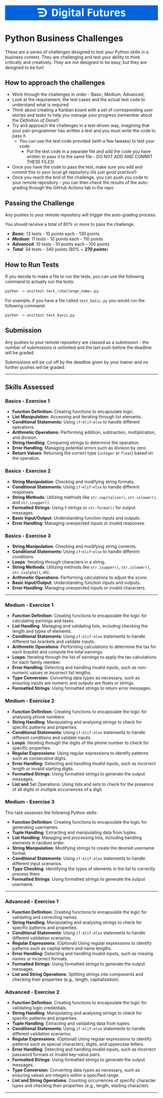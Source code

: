 ![Digital Futures Logo](https://github.com/digital-futures-academy/DataScienceMasterResources/blob/main/Resources/datascience-notebook-header.png?raw=true)

# Python Business Challenges

These are a series of challenges designed to test your Python skills in a business context. They are challenging and test your ability to think critically and creatively. They are not designed to be easy, but they are designed to be fun!

## How to approach the challenges

- Work through the challenges in order - Basic; Medium; Advanced;
- Look at the requirement, the test cases and the actual test code to understand what is required
- Think about creating a Kanban board with a set of corresponding user stories and tasks to help you manage your progress (remember about the *Definition of Done*!)
- Try and approach the challenges in a test-driven way, imagining that your pair-programmer has written a test and you must write the code to pass it.
  - You can use the test code provided (with a few tweaks) to test your code
    - Put the test code in a separate file and add the code you have written to pass it to the same file - DO NOT ADD AND COMMIT THESE FILES!
- Once you have the code to pass the test, make sure you add and commit this to your local git repository (its just good practice!)
- Once you reach the end of the challenge, you can push you code to your remote repository - you can then check the results of the auto-grading through the GitHub Actions tab in the repo

## Passing the Challenge

Any pushes to your remote repository will trigger the auto-grading process.

You should receive a total of 80% or more to pass the challenge.

- ***Basic***: 13 tests - 10 points each - 130 points
- ***Medium***: 11 tests - 10 points each - 110 points
- ***Advanced***: 10 tests - 10 points each - 100 points
- ***Total***: 34 tests - 340 points (80% ~ ***270 points***)

## How to Run Tests

If you decide to make a file to run the tests, you can use the following command to actually run the tests:

```bash
python -m unittest test_<challenge_name>.py
```

For example, if you have a file called `test_basic.py` you would run the following command:

```bash
python -m unittest test_basic.py
```

## Submission

Any pushes to your remote repository are classed as a submission - the number of submissions is unlimited and the last push before the deadline will be graded.

Submissions will be cut off by the deadline given by your trainer and no further pushes will be graded.

---

## Skills Assessed

### Basics - Exercise 1

- **Function Definition:** Creating functions to encapsulate logic.
- **List Manipulation:** Accessing and iterating through list elements.
- **Conditional Statements:** Using `if`-`elif`-`else` to handle different operations.
- **Arithmetic Operations:** Performing addition, subtraction, multiplication, and division.
- **String Handling**: Comparing strings to determine the operation.
- **Error Handling**: Managing potential errors such as division by zero.
- **Return Values**: Returning the correct type (`integer` or `float`) based on the operation.

### Basics - Exercise 2

- **String Manipulation**: Checking and modifying string formats.
- **Conditional Statements**: Using `if`-`elif`-`else` to handle different responses.
- **String Methods**: Utilizing methods like `str.capitalize()`, `str.islower()`, and `str.isupper()`.
- **Formatted Strings**: Using f-strings or `str.format()` for output messages.
- **Basic Input/Output**: Understanding function inputs and outputs.
- **Error Handling**: Managing unexpected inputs or invalid responses.

### Basics - Exercise 3

- **String Manipulation**: Checking and modifying string contents.
- **Conditional Statements**: Using `if`-`elif`-`else` to handle different conditions.
- **Loops**: Iterating through characters in a string.
- **String Methods**: Utilizing methods like `str.isupper()`, `str.islower()`, `str.isalpha()`, etc.
- **Arithmetic Operations**: Performing calculations to adjust the score.
- **Basic Input/Output**: Understanding function inputs and outputs.
- **Error Handling**: Managing unexpected inputs or invalid characters.

---

### Medium - Exercise 1

- **Function Definition**: Creating functions to encapsulate the logic for calculating earnings and taxes.
- **List Handling**: Managing and validating lists, including checking the length and types of elements.
- **Conditional Statements**: Using `if-elif-else` statements to handle different tax brackets and validate inputs.
- **Arithmetic Operations**: Performing calculations to determine the tax for each bracket and compute the total earnings.
- **Loops**: Iterating through the list of earnings to apply the tax calculations for each family member.
- **Error Handling**: Detecting and handling invalid inputs, such as non-numeric values or incorrect list lengths.
- **Type Conversion**: Converting data types as necessary, such as ensuring inputs are numeric and outputs are floats or strings.
- **Formatted Strings**: Using formatted strings to return error messages.

### Medium - Exercise 2

- **Function Definition**: Creating functions to encapsulate the logic for analysing phone numbers.
- **String Handling**: Manipulating and analysing strings to check for specific patterns and properties.
- **Conditional Statements**: Using `if-elif-else` statements to handle different conditions and validate inputs.
- **Loops**: Iterating through the digits of the phone number to check for specific properties.
- **Regular Expressions**: Using regular expressions to identify patterns such as consecutive digits.
- **Error Handling**: Detecting and handling invalid inputs, such as incorrect length or invalid starting digits.
- **Formatted Strings**: Using formatted strings to generate the output messages.
- **List and** Set Operations: Using lists and sets to check for the presence of all digits or multiple occurrences of a digit.

### Medium - Exercise 3

This task assesses the following Python skills:

- **Function Definition**: Creating functions to encapsulate the logic for generating usernames.
- **Tuple Handling**: Extracting and manipulating data from tuples.
- **List Handling**: Managing and processing lists, including handling elements in random order.
- **String Manipulation**: Modifying strings to create the desired username format.
- **Conditional Statements**: Using `if-elif-else` statements to handle different input scenarios.
- **Type Checking**: Identifying the types of elements in the list to correctly process them.
- **Formatted Strings**: Using formatted strings to generate the output username.

---

### Advanced - Exercise 1

- **Function Definition**: Creating functions to encapsulate the logic for validating and correcting names.
- **String Handling**: Manipulating and analysing strings to check for specific patterns and properties.
- **Conditional Statements**: Using `if-elif-else` statements to handle different validation scenarios.
- **Regular Expressions**: (Optional) Using regular expressions to identify patterns such as capital letters and name lengths.
- **Error Handling**: Detecting and handling invalid inputs, such as missing names or incorrect formats.
- **Formatted Strings**: Using formatted strings to generate the output messages.
- **List and String Operations**: Splitting strings into components and checking their properties (e.g., length, capitalization).

### Advanced - Exercise 2

- **Function Definition**: Creating functions to encapsulate the logic for validating login credentials.
- **String Handling**: Manipulating and analysing strings to check for specific patterns and properties.
- **Tuple Handling**: Extracting and validating data from tuples.
- **Conditional Statements**: Using `if-elif-else` statements to handle different validation scenarios.
- **Regular Expressions**: (Optional) Using regular expressions to identify patterns such as special characters, digits, and uppercase letters.
- **Error Handling**: Detecting and handling invalid inputs, such as incorrect password formats or invalid key-value pairs.
- **Formatted Strings**: Using formatted strings to generate the output messages.
- **Type Conversion**: Converting data types as necessary, such as ensuring values are integers within a specified range.
- **List and String Operations**: Counting occurrences of specific character types and checking their properties (e.g., length, starting character).

---
